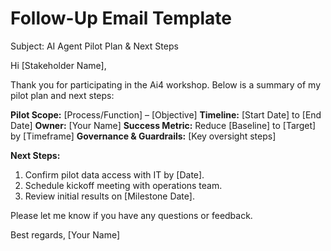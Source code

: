 # Follow-Up Email Template

Subject: AI Agent Pilot Plan & Next Steps

Hi [Stakeholder Name],

Thank you for participating in the Ai4 workshop. Below is a summary of my pilot plan and next steps:

**Pilot Scope:** [Process/Function] – [Objective]
**Timeline:** [Start Date] to [End Date]
**Owner:** [Your Name]
**Success Metric:** Reduce [Baseline] to [Target] by [Timeframe]
**Governance & Guardrails:** [Key oversight steps]

**Next Steps:**
1. Confirm pilot data access with IT by [Date].
2. Schedule kickoff meeting with operations team.
3. Review initial results on [Milestone Date].

Please let me know if you have any questions or feedback.

Best regards,
[Your Name]